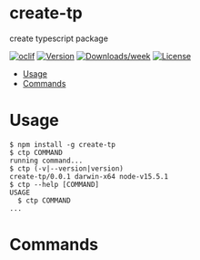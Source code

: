 create-tp
=========

create typescript package

[![oclif](https://img.shields.io/badge/cli-oclif-brightgreen.svg)](https://oclif.io)
[![Version](https://img.shields.io/npm/v/create-tp.svg)](https://npmjs.org/package/create-tp)
[![Downloads/week](https://img.shields.io/npm/dw/create-tp.svg)](https://npmjs.org/package/create-tp)
[![License](https://img.shields.io/npm/l/create-tp.svg)](https://github.com/hota1024/create-tp/blob/master/package.json)

<!-- toc -->
* [Usage](#usage)
* [Commands](#commands)
<!-- tocstop -->
# Usage
<!-- usage -->
```sh-session
$ npm install -g create-tp
$ ctp COMMAND
running command...
$ ctp (-v|--version|version)
create-tp/0.0.1 darwin-x64 node-v15.5.1
$ ctp --help [COMMAND]
USAGE
  $ ctp COMMAND
...
```
<!-- usagestop -->
# Commands
<!-- commands -->

<!-- commandsstop -->
